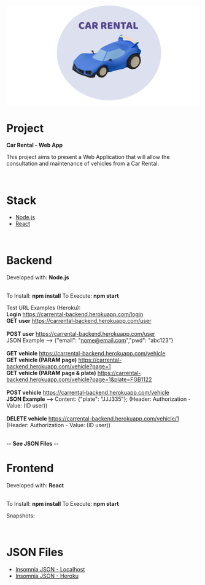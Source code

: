 
<p align="center">
  <img alt="Car" src=".github/car_icon.png">
</p>

# Project

<strong>Car Rental - Web App</strong>

This project aims to present a Web Application that will allow the consultation and maintenance of vehicles from a Car Rental.

<br/>

# Stack

- [Node.js](https://nodejs.org/en)
- [React](https://reactjs.org)

<br/>

# Backend

Developed with: <strong>Node.js</strong>
<br/>
<br/>

To Install: <strong>npm install</strong>
To Execute: <strong>npm start</strong>
<br/>

Test URL Examples (Heroku):
<br/>
<strong>Login</strong> https://carrental-backend.herokuapp.com/login
<br/>
<strong>GET user</strong> https://carrental-backend.herokuapp.com/user
<br/>
<br/>
<strong>POST user</strong> https://carrental-backend.herokuapp.com/user
<br/>
JSON Example --> {"email": "nome@email.com","pwd": "abc123"}
<br/>
<br/>
<strong>GET vehicle</strong> https://carrental-backend.herokuapp.com/vehicle
<br/>
<strong>GET vehicle (PARAM page)</strong> https://carrental-backend.herokuapp.com/vehicle?page=1
<br/>
<strong>GET vehicle (PARAM page & plate)</strong> https://carrental-backend.herokuapp.com/vehicle?page=1&plate=FGB1122
<br/>
<br/>
<strong>POST vehicle</strong> https://carrental-backend.herokuapp.com/vehicle
<br/>
<strong>JSON Example --> </strong> Content: {"plate": "JJJ335"}; (Header: Authorization - Value: (ID user))
<br/>
<br/>
<strong>DELETE vehicle</strong> https://carrental-backend.herokuapp.com/vehicle/1
<br/>
(Header: Authorization - Value: (ID user))

<br/>
<strong>-- See JSON Files --</strong>

<br/>

# Frontend

Developed with: <strong>React</strong>
<br/>
<br/>

To Install: <strong>npm install</strong>
To Execute: <strong>npm start</strong>
<br/>

Snapshots:

<p align="center">
  <!--
  <img alt="Snapshot1" src=".github/snapshot1.png">
  <img alt="Snapshot2" src=".github/snapshot2.png">
  <img alt="Snapshot3" src=".github/snapshot3.png">
  -->
</p>

<br/>

<!--# Videos-->
<!--
- [Backend: Car Rental - Web App (Parte 1)](https://youtu.be/K7iKAAvOhL4)
- [Backend: Car Rental - Web App (Parte 2)](https://youtu.be/iY7X5dLG4xE)

<br/>
-->
# JSON Files

- [Insomnia JSON - Localhost](https://drive.google.com/file/d/1MHO8500fa_MlngOeHrVf5zUF0PcQaAiP/view?usp=sharing)
- [Insomnia JSON - Heroku](https://drive.google.com/file/d/1yoOkKN3JK6y_iXNeLpcO3LwlhADVwgq9/view?usp=sharing)
